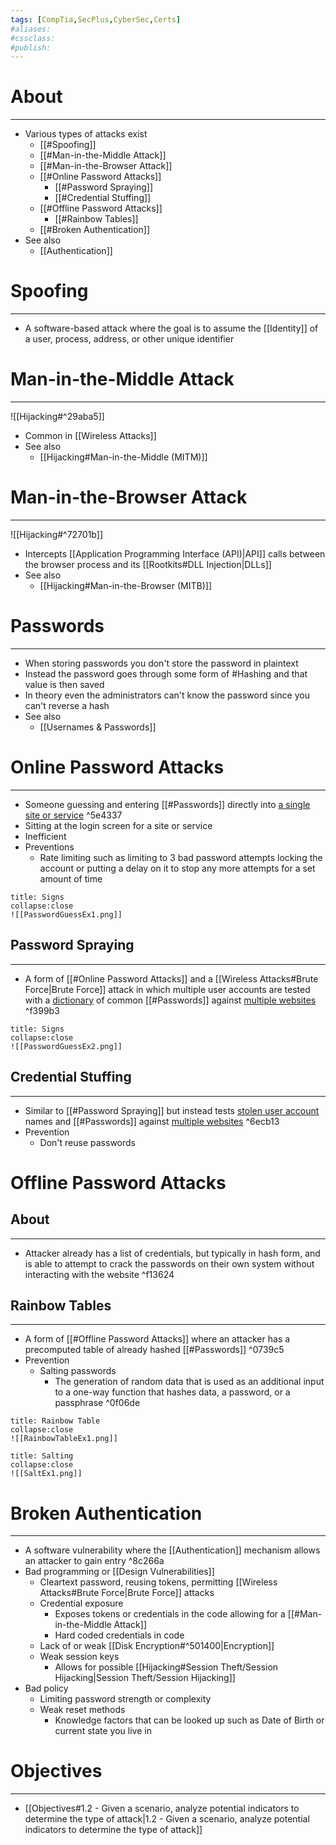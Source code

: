 ```yaml
---
tags: [CompTia,SecPlus,CyberSec,Certs]
#aliases:
#cssclass:
#publish:
---
```


# About
---
- Various types of attacks exist
	- [[#Spoofing]]
	- [[#Man-in-the-Middle Attack]]
	- [[#Man-in-the-Browser Attack]]
	- [[#Online Password Attacks]]
		- [[#Password Spraying]]
		- [[#Credential Stuffing]]
	- [[#Offline Password Attacks]]
		- [[#Rainbow Tables]]
	- [[#Broken Authentication]]
- See also
	- [[Authentication]]

# Spoofing
---
- A software-based attack where the goal is to assume the [[Identity]] of a user, process, address, or other unique identifier

# Man-in-the-Middle Attack
---
![[Hijacking#^29aba5]]
- Common in [[Wireless Attacks]]
- See also
	- [[Hijacking#Man-in-the-Middle (MITM)]]

# Man-in-the-Browser Attack
---
![[Hijacking#^72701b]]
- Intercepts [[Application Programming Interface (API)|API]] calls between the browser process and its [[Rootkits#DLL Injection|DLLs]]
- See also
	- [[Hijacking#Man-in-the-Browser (MITB)]]

# Passwords
---
- When storing passwords you don't store the password in plaintext
- Instead the password goes through some form of #Hashing and that value is then saved
- In theory even the administrators can't know the password since you can't reverse a hash
- See also
	- [[Usernames & Passwords]]

# Online Password Attacks
---
- Someone guessing and entering [[#Passwords]] directly into <u>a single site or service</u> ^5e4337
- Sitting at the login screen for a site or service
- Inefficient
- Preventions
	- Rate limiting such as limiting to 3 bad password attempts locking the account or putting a delay on it to stop any more attempts for a set amount of time

```ad-example
title: Signs
collapse:close
![[PasswordGuessEx1.png]]
```

## Password Spraying
---
- A form of [[#Online Password Attacks]] and a [[Wireless Attacks#Brute Force|Brute Force]] attack in which multiple user accounts are tested with a <u>dictionary</u> of common [[#Passwords]] against <u>multiple websites</u> ^f399b3

```ad-example
title: Signs
collapse:close
![[PasswordGuessEx2.png]]
```

## Credential Stuffing
---
- Similar to [[#Password Spraying]] but instead tests <u>stolen user account</u> names and [[#Passwords]] against <u>multiple websites</u> ^6ecb13
- Prevention
	- Don't reuse passwords

# Offline Password Attacks

## About
---
- Attacker already has a list of credentials, but typically in hash form, and is able to attempt to crack the passwords on their own system without interacting with the website ^f13624

## Rainbow Tables
---
- A form of [[#Offline Password Attacks]] where an attacker has a precomputed table of already hashed [[#Passwords]] ^0739c5
- Prevention
	- Salting passwords
		- The generation of random data that is used as an additional input to a one-way function that hashes data, a password, or a passphrase ^0f06de

```ad-example
title: Rainbow Table
collapse:close
![[RainbowTableEx1.png]]
```

```ad-example
title: Salting
collapse:close
![[SaltEx1.png]]
```

# Broken Authentication
---
- A software vulnerability where the [[Authentication]] mechanism allows an attacker to gain entry ^8c266a
- Bad programming or [[Design Vulnerabilities]]
	- Cleartext password, reusing tokens, permitting [[Wireless Attacks#Brute Force|Brute Force]] attacks
	- Credential exposure
		- Exposes tokens or credentials in the code allowing for a [[#Man-in-the-Middle Attack]]
		- Hard coded credentials in code
	- Lack of or weak [[Disk Encryption#^501400|Encryption]]
	- Weak session keys
		- Allows for possible [[Hijacking#Session Theft/Session Hijacking|Session Theft/Session Hijacking]]
- Bad policy
	- Limiting password strength or complexity
	- Weak reset methods
		- Knowledge factors that can be looked up such as Date of Birth or current state you live in

# Objectives
---
- [[Objectives#1.2 - Given a scenario, analyze potential indicators to determine the type of attack|1.2 - Given a scenario, analyze potential indicators to determine the type of attack]]